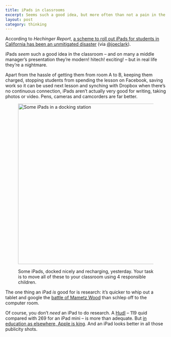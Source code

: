 ```yaml
---
title: iPads in classrooms
excerpt: Seems such a good idea, but more often than not a pain in the backside. And a Huddle's less than half the price.
layout: post
category: thinking
---
```

According to <cite>Hechinger Report</cite>, [a scheme to roll out iPads for students in California has been an unmitigated disaster][1] (via [@joeclark][2]).

iPads *seem* such a good idea in the classroom – and on many a middle manager&#8217;s presentation they&#8217;re modern! hitech! exciting! – but in real life they&#8217;re a nightmare.

Apart from the hassle of getting them from room A to B, keeping them charged, stopping students from spending the lesson on Facebook, saving work so it can be used next lesson and synching with Dropbox when there&#8217;s no continuous connection, iPads aren&#8217;t actually very good for writing, taking photos or video. Pens, cameras and camcorders are far better.<figure class="figure alignnone">

<img class="full-bleed wp-image-55 size-full" src="http://leonpaternoster.com/wp-content/uploads/2013/10/ipads.jpg" alt="Some iPads in a docking station" width="800" height="503" /><figcaption class="secondary">Some iPads, docked nicely and recharging, yesterday. Your task is to move all of these to your classroom using 4 responsible children.</figcaption></figure>
The one thing an iPad *is* good for is research: it&#8217;s quicker to whip out a tablet and google the [battle of Mametz Wood][3] than schlep off to the computer room.

Of course, you don&#8217;t *need* an iPad to do research. A [Hudl][4] – 119 quid compared with 269 for an iPad mini – is more than adequate. But [in education as elsewhere, Apple is king][5]. And an iPad looks better in all those publicity shots.

 [1]: http://digital.hechingerreport.org/content/the-inside-story-on-la-schools-ipad-rollout-a-colossal-disaster_914/
 [2]: http://twitter.com/joeclark
 [3]: https://www.google.co.uk/search?q=battle+of+mametz+wood
 [4]: http://www.tesco.com/direct/hudl/
 [5]: http://www.apple.com/uk/education/ipad/

